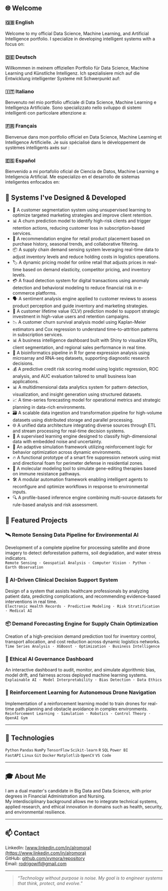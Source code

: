 ## 🌐 Welcome

### 🇬🇧 English  
Welcome to my official Data Science, Machine Learning, and Artificial Intelligence portfolio. I specialize in developing intelligent systems with a focus on:

### 🇩🇪 Deutsch  
Willkommen in meinem offiziellen Portfolio für Data Science, Machine Learning und Künstliche Intelligenz. Ich spezialisiere mich auf die Entwicklung intelligenter Systeme mit Schwerpunkt auf:

### 🇮🇹 Italiano  
Benvenuto nel mio portfolio ufficiale di Data Science, Machine Learning e Intelligenza Artificiale. Sono specializzato nello sviluppo di sistemi intelligenti con particolare attenzione a:

### 🇫🇷 Français  
Bienvenue dans mon portfolio officiel en Data Science, Machine Learning et Intelligence Artificielle. Je suis spécialisé dans le développement de systèmes intelligents axés sur :

### 🇪🇸 Español  
Bienvenido a mi portafolio oficial de Ciencia de Datos, Machine Learning e Inteligencia Artificial. Me especializo en el desarrollo de sistemas inteligentes enfocados en:

## 🧩 Systems I've Designed & Developed

- 💼 A customer segmentation system using unsupervised learning to optimize targeted marketing strategies and improve client retention.
- 📊 A churn prediction model to identify high-risk clients and trigger retention actions, reducing customer loss in subscription-based services.
- 🛒 A recommendation engine for retail product placement based on purchase history, seasonal trends, and collaborative filtering.
- 📦 A supply chain demand sensing system leveraging real-time data to adjust inventory levels and reduce holding costs in logistics operations.
- 🏷️ A dynamic pricing model for online retail that adjusts prices in real-time based on demand elasticity, competitor pricing, and inventory levels.
- 💳 A fraud detection system for digital transactions using anomaly detection and behavioral modeling to reduce financial risk in e-commerce platforms.
- 🗣️ A sentiment analysis engine applied to customer reviews to assess product perception and guide inventory and marketing strategies.
- 🧾 A customer lifetime value (CLV) prediction model to support strategic investment in high-value users and retention campaigns.
- 📉 A customer churn survival analysis model using Kaplan-Meier estimators and Cox regression to understand time-to-attrition patterns in subscription services.
- 📊 A business intelligence dashboard built with Shiny to visualize KPIs, client segmentation, and regional sales performance in real time.
- 🧪 A bioinformatics pipeline in R for gene expression analysis using microarray and RNA-seq datasets, supporting diagnostic research decisions.
- 💰 A predictive credit risk scoring model using logistic regression, ROC analysis, and AUC evaluation tailored to small business loan applications.
- 📊 A multidimensional data analytics system for pattern detection, visualization, and insight generation using structured datasets.
- 📈 A time-series forecasting model for operational metrics and strategic planning in data-rich environments.
- 🗃️ A scalable data ingestion and transformation pipeline for high-volume datasets using distributed storage and parallel processing.
- 🌐 A unified data architecture integrating diverse sources through ETL and stream processing for real-time decision systems.
- 🧠 A supervised learning engine designed to classify high-dimensional data with embedded noise and uncertainty.
- 🤖 An adaptive simulation framework utilizing reinforcement logic for behavior optimization across dynamic environments.
- 🔥 A functional prototype of a smart fire suppression network using mist and directional foam for perimeter defense in residential zones.
- 🧬 A molecular modeling tool to simulate gene-editing therapies based on immune resistance pathways.
- 🛠️ A modular automation framework enabling intelligent agents to reconfigure and optimize workflows in response to environmental inputs.
- 🔍 A profile-based inference engine combining multi-source datasets for rule-based analysis and risk assessment.


## 🚀 Featured Projects

### 🛰️ Remote Sensing Data Pipeline for Environmental AI  
Development of a complete pipeline for processing satellite and drone imagery to detect deforestation patterns, soil degradation, and water stress indicators.  
`Remote Sensing · Geospatial Analysis · Computer Vision · Python · Earth Observation`

### 🏥 AI-Driven Clinical Decision Support System  
Design of a system that assists healthcare professionals by analyzing patient data, predicting complications, and recommending evidence-based interventions in real time.  
`Electronic Health Records · Predictive Modeling · Risk Stratification · Medical AI`

### 📦 Demand Forecasting Engine for Supply Chain Optimization  
Creation of a high-precision demand prediction tool for inventory control, transport allocation, and cost reduction across dynamic logistics networks.  
`Time Series Analysis · XGBoost · Optimization · Business Intelligence`

### 🧠 Ethical AI Governance Dashboard  
An interactive dashboard to audit, monitor, and simulate algorithmic bias, model drift, and fairness across deployed machine learning systems.  
`Explainable AI · Model Interpretability · Bias Detection · Data Ethics`

### 🎯 Reinforcement Learning for Autonomous Drone Navigation  
Implementation of a reinforcement learning model to train drones for real-time path planning and obstacle avoidance in complex environments.  
`Reinforcement Learning · Simulation · Robotics · Control Theory · OpenAI Gym`

---

## 🧰 Technologies

`Python` `Pandas` `NumPy` `TensorFlow` `Scikit-learn` `R` `SQL` `Power BI`  
`FastAPI` `Linux` `Git` `Docker` `Matplotlib` `OpenCV` `VS Code`

---

## 🎓 About Me

I am a dual master's candidate in Big Data and Data Science, with prior degrees in Financial Administration and Nursing.  
My interdisciplinary background allows me to integrate technical systems, applied research, and ethical innovation in domains such as health, security, and environmental resilience.

---

## 📫 Contact

LinkedIn: [www.linkedin.com/in/alromora](https://www.linkedin.com/in/alromora)  
GitHub: [github.com/xymora/repository](https://github.com/xymora/repository)  
Email: [rodrigowifi@gmail.com](mailto:rodrigowifi@gmail.com)

---

> *“Technology without purpose is noise. My goal is to engineer systems that think, protect, and evolve.”*
